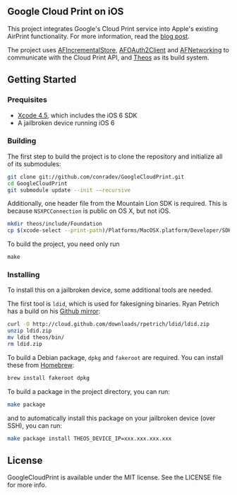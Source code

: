## Google Cloud Print on iOS

This project integrates Google's Cloud Print service into Apple's existing AirPrint functionality. For more information, read the [blog post](http://kramerapps.com/blog/post/38090565883/integrate-cloud-print-ios).

The project uses [AFIncrementalStore](https://github.com/AFNetworking/AFIncrementalStore), [AFOAuth2Client](https://github.com/AFNetworking/AFOAuth2Client) and [AFNetworking](https://github.com/AFNetworking/AFNetworking) to communicate with the Cloud Print API, and [Theos](https://github.com/DHowett/theos) as its build system.

## Getting Started

### Prequisites

- [Xcode 4.5](https://itunes.apple.com/us/app/xcode/id497799835), which includes the iOS 6 SDK
- A jailbroken device running iOS 6

### Building

The first step to build the project is to clone the repository and initialize all of its submodules:

``` sh
git clone git://github.com/conradev/GoogleCloudPrint.git
cd GoogleCloudPrint
git submodule update --init -—recursive
```

Additionally, one header file from the Mountain Lion SDK is required. This is because `NSXPCConnection` is public on OS X, but not iOS.

``` sh
mkdir theos/include/Foundation
cp $(xcode-select --print-path)/Platforms/MacOSX.platform/Developer/SDKs/MacOSX10.8.sdk/System/Library/Frameworks/Foundation.framework/Headers/NSXPCConnection.h theos/include/Foundation/
```

To build the project, you need only run

```
make
```

### Installing

To install this on a jailbroken device, some additional tools are needed.

The first tool is `ldid`, which is used for fakesigning binaries. Ryan Petrich has a build on his [Github mirror](https://github.com/rpetrich/ldid):

``` sh
curl -O http://cloud.github.com/downloads/rpetrich/ldid/ldid.zip
unzip ldid.zip
mv ldid theos/bin/
rm ldid.zip
```

To build a Debian package, `dpkg` and `fakeroot` are required. You can install these from [Homebrew](http://mxcl.github.com/homebrew/):

``` sh
brew install fakeroot dpkg
```

To build a package in the project directory, you can run:

``` sh
make package
```

and to automatically install this package on your jailbroken device (over SSH), you can run:

``` sh
make package install THEOS_DEVICE_IP=xxx.xxx.xxx.xxx
```

## License

GoogleCloudPrint is available under the MIT license. See the LICENSE file for more info.
